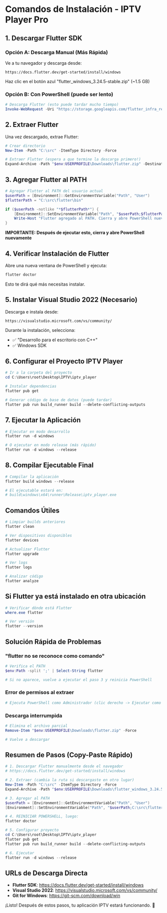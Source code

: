 # Comandos de Instalación - IPTV Player Pro

## 1. Descargar Flutter SDK

### Opción A: Descarga Manual (Más Rápida)
Ve a tu navegador y descarga desde:
```
https://docs.flutter.dev/get-started/install/windows
```
Haz clic en el botón azul "flutter_windows_3.24.5-stable.zip" (~1.5 GB)

### Opción B: Con PowerShell (puede ser lento)
```powershell
# Descarga Flutter (esto puede tardar mucho tiempo)
Invoke-WebRequest -Uri "https://storage.googleapis.com/flutter_infra_release/releases/stable/windows/flutter_windows_3.24.5-stable.zip" -OutFile "$env:USERPROFILE\Downloads\flutter.zip"
```

## 2. Extraer Flutter

Una vez descargado, extrae Flutter:

```powershell
# Crear directorio
New-Item -Path "C:\src" -ItemType Directory -Force

# Extraer Flutter (espera a que termine la descarga primero!)
Expand-Archive -Path "$env:USERPROFILE\Downloads\flutter.zip" -DestinationPath "C:\src\" -Force
```

## 3. Agregar Flutter al PATH

```powershell
# Agregar Flutter al PATH del usuario actual
$userPath = [Environment]::GetEnvironmentVariable("Path", "User")
$flutterPath = "C:\src\flutter\bin"

if ($userPath -notlike "*$flutterPath*") {
    [Environment]::SetEnvironmentVariable("Path", "$userPath;$flutterPath", "User")
    Write-Host "Flutter agregado al PATH. Cierra y abre PowerShell nuevamente."
}
```

**IMPORTANTE: Después de ejecutar esto, cierra y abre PowerShell nuevamente**

## 4. Verificar Instalación de Flutter

Abre una nueva ventana de PowerShell y ejecuta:

```powershell
flutter doctor
```

Esto te dirá qué más necesitas instalar.

## 5. Instalar Visual Studio 2022 (Necesario)

Descarga e instala desde:
```
https://visualstudio.microsoft.com/vs/community/
```

Durante la instalación, selecciona:
- ✅ "Desarrollo para el escritorio con C++"
- ✅ Windows SDK

## 6. Configurar el Proyecto IPTV Player

```powershell
# Ir a la carpeta del proyecto
cd C:\Users\root\Desktop\IPTV\iptv_player

# Instalar dependencias
flutter pub get

# Generar código de base de datos (puede tardar)
flutter pub run build_runner build --delete-conflicting-outputs
```

## 7. Ejecutar la Aplicación

```powershell
# Ejecutar en modo desarrollo
flutter run -d windows

# O ejecutar en modo release (más rápido)
flutter run -d windows --release
```

## 8. Compilar Ejecutable Final

```powershell
# Compilar la aplicación
flutter build windows --release

# El ejecutable estará en:
# build\windows\x64\runner\Release\iptv_player.exe
```

## Comandos Útiles

```powershell
# Limpiar builds anteriores
flutter clean

# Ver dispositivos disponibles
flutter devices

# Actualizar Flutter
flutter upgrade

# Ver logs
flutter logs

# Analizar código
flutter analyze
```

## Si Flutter ya está instalado en otra ubicación

```powershell
# Verificar dónde está Flutter
where.exe flutter

# Ver versión
flutter --version
```

## Solución Rápida de Problemas

### "flutter no se reconoce como comando"
```powershell
# Verifica el PATH
$env:Path -split ';' | Select-String flutter

# Si no aparece, vuelve a ejecutar el paso 3 y reinicia PowerShell
```

### Error de permisos al extraer
```powershell
# Ejecuta PowerShell como Administrador (clic derecho -> Ejecutar como administrador)
```

### Descarga interrumpida
```powershell
# Elimina el archivo parcial
Remove-Item "$env:USERPROFILE\Downloads\flutter.zip" -Force

# Vuelve a descargar
```

## Resumen de Pasos (Copy-Paste Rápido)

```powershell
# 1. Descargar Flutter manualmente desde el navegador
# https://docs.flutter.dev/get-started/install/windows

# 2. Extraer (cambia la ruta si descargaste en otro lugar)
New-Item -Path "C:\src" -ItemType Directory -Force
Expand-Archive -Path "$env:USERPROFILE\Downloads\flutter_windows_3.24.5-stable.zip" -DestinationPath "C:\src\" -Force

# 3. Agregar al PATH
$userPath = [Environment]::GetEnvironmentVariable("Path", "User")
[Environment]::SetEnvironmentVariable("Path", "$userPath;C:\src\flutter\bin", "User")

# 4. REINICIAR POWERSHELL, luego:
flutter doctor

# 5. Configurar proyecto
cd C:\Users\root\Desktop\IPTV\iptv_player
flutter pub get
flutter pub run build_runner build --delete-conflicting-outputs

# 6. Ejecutar
flutter run -d windows --release
```

## URLs de Descarga Directa

- **Flutter SDK**: https://docs.flutter.dev/get-started/install/windows
- **Visual Studio 2022**: https://visualstudio.microsoft.com/vs/community/
- **Git for Windows**: https://git-scm.com/download/win

¡Listo! Después de estos pasos, tu aplicación IPTV estará funcionando. 🚀
